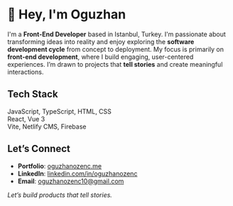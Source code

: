 # 👋 Hey, I'm Oguzhan

I'm a **Front-End Developer** based in Istanbul, Turkey. I'm passionate about transforming ideas into reality and enjoy exploring the **software development cycle** from concept to deployment. My focus is primarily on **front-end development**, where I build engaging, user-centered experiences. I’m drawn to projects that **tell stories** and create meaningful interactions. 


## Tech Stack

JavaScript, TypeScript, HTML, CSS  
React, Vue 3  
Vite, Netlify CMS, Firebase


##  Let’s Connect

- **Portfolio**: [oguzhanozenc.me](https://oguzhanozenc.me)
- **LinkedIn**: [linkedin.com/in/oguzhanozenc](https://www.linkedin.com/in/oguzhanozenc)
- **Email**: [oguzhanozenc10@gmail.com](mailto:oguzhanozenc10@gmail.com)

*Let’s build products that tell stories.*
